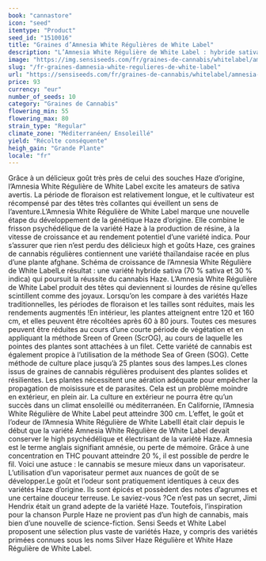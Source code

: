 ```yaml
---
book: "cannastore"
icon: "seed"
itemtype: "Product"
seed_id: "1510016"
title: "Graines d’Amnesia White Régulières de White Label"
description: "L’Amnesia White Régulière de White Label : hybride sativa (70:30). Période de floraison : Entre 60 et 80 jours. Effet : électrisant et psychédélique."
image: "https://img.sensiseeds.com/fr/graines-de-cannabis/whitelabel/amnesia-white-image.png"
slug: "/fr-graines-damnesia-white-regulieres-de-white-label"
url: "https://sensiseeds.com/fr/graines-de-cannabis/whitelabel/amnesia-white?a_aid=cannastore"
price: 93
currency: "eur"
number_of_seeds: 10
category: "Graines de Cannabis"
flowering_min: 55
flowering_max: 80
strain_type: "Regular"
climate_zone: "Méditerranéen/ Ensoleillé"
yield: "Récolte conséquente"
heigh_gain: "Grande Plante"
locale: "fr"
---
```

Grâce à un délicieux goût très près de celui des souches Haze d’origine, l’Amnesia White Régulière de White Label excite les amateurs de sativa avertis. La période de floraison est relativement longue, et le cultivateur est récompensé par des têtes très collantes qui éveillent un sens de l’aventure.L’Amnesia White Régulière de White Label marque une nouvelle étape du développement de la génétique Haze d’origine. Elle combine le frisson psychédélique de la variété Haze à la production de résine, à la vitesse de croissance et au rendement potentiel d’une variété indica. Pour s’assurer que rien n’est perdu des délicieux high et goûts Haze, ces graines de cannabis régulières contiennent une variété thaïlandaise racée en plus d’une plante afghane. Schéma de croissance de l’Amnesia White Régulière de White LabelLe résultat : une variété hybride sativa (70 % sativa et 30 % indica) qui poursuit la réussite du cannabis Haze. L’Amnesia White Régulière de White Label produit des têtes qui deviennent si lourdes de résine qu’elles scintillent comme des joyaux. Lorsqu’on les compare à des variétés Haze traditionnelles, les périodes de floraison et les tailles sont réduites, mais les rendements augmentés !En intérieur, les plantes atteignent entre 120 et 160 cm, et elles peuvent être récoltées après 60 à 80 jours. Toutes ces mesures peuvent être réduites au cours d’une courte période de végétation et en appliquant la méthode Sreen of Green (ScrOG), au cours de laquelle les pointes des plantes sont attachées à un filet. Cette variété de cannabis est également propice à l’utilisation de la méthode Sea of Green (SOG). Cette méthode de culture place jusqu’à 25 plantes sous des lampes.Les clones issus de graines de cannabis régulières produisent des plantes solides et résilientes. Les plantes nécessitent une aération adéquate pour empêcher la propagation de moisissure et de parasites. Cela est un problème moindre en extérieur, en plein air. La culture en extérieur ne pourra être qu’un succès dans un climat ensoleillé ou méditerranéen. En Californie, l’Amnesia White Régulière de White Label peut atteindre 300 cm. L’effet, le goût et l’odeur de l’Amnesia White Régulière de White LabelIl était clair depuis le début que la variété Amnesia White Régulière de White Label devait conserver le high psychédélique et électrisant de la variété Haze. Amnesia est le terme anglais signifiant amnésie, ou perte de mémoire. Grâce à une concentration en THC pouvant atteindre 20 %, il est possible de perdre le fil. Voici une astuce : le cannabis se mesure mieux dans un vaporisateur. L’utilisation d’un vaporisateur permet aux nuances de goût de se développer.Le goût et l’odeur sont pratiquement identiques à ceux des variétés Haze d’origine. Ils sont épicés et possèdent des notes d’agrumes et une certaine douceur terreuse. Le saviez-vous ?Ce n’est pas un secret, Jimi Hendrix était un grand adepte de la variété Haze. Toutefois, l’inspiration pour la chanson Purple Haze ne provient pas d’un high de cannabis, mais bien d’une nouvelle de science-fiction. Sensi Seeds et White Label proposent une sélection plus vaste de variétés Haze, y compris des variétés primées connues sous les noms Silver Haze Régulière et White Haze Régulière de White Label.
